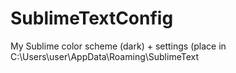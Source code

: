 # SublimeTextConfig
My Sublime color scheme (dark) + settings (place in C:\Users\user\AppData\Roaming\SublimeText

